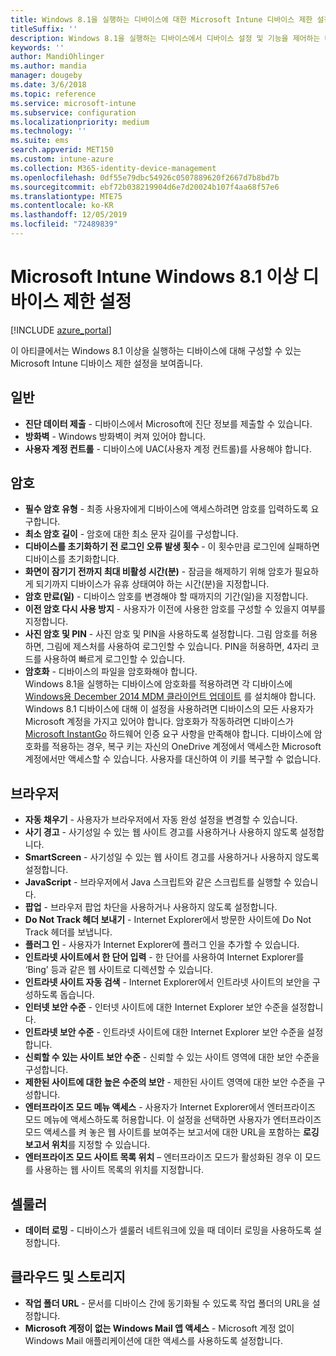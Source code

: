 ```yaml
---
title: Windows 8.1을 실행하는 디바이스에 대한 Microsoft Intune 디바이스 제한 설정
titleSuffix: ''
description: Windows 8.1을 실행하는 디바이스에서 디바이스 설정 및 기능을 제어하는 데 사용할 수 있는 Intune 설정을 알아봅니다.
keywords: ''
author: MandiOhlinger
ms.author: mandia
manager: dougeby
ms.date: 3/6/2018
ms.topic: reference
ms.service: microsoft-intune
ms.subservice: configuration
ms.localizationpriority: medium
ms.technology: ''
ms.suite: ems
search.appverid: MET150
ms.custom: intune-azure
ms.collection: M365-identity-device-management
ms.openlocfilehash: 0df55e79dbc54926c0507889620f2667d7b8bd7b
ms.sourcegitcommit: ebf72b038219904d6e7d20024b107f4aa68f57e6
ms.translationtype: MTE75
ms.contentlocale: ko-KR
ms.lasthandoff: 12/05/2019
ms.locfileid: "72489839"
---
```

# <a name="microsoft-intune-windows-81-and-later-device-restriction-settings"></a>Microsoft Intune Windows 8.1 이상 디바이스 제한 설정

[!INCLUDE [azure_portal](../includes/azure_portal.md)]

이 아티클에서는 Windows 8.1 이상을 실행하는 디바이스에 대해 구성할 수 있는 Microsoft Intune 디바이스 제한 설정을 보여줍니다.


## <a name="general"></a>일반

- **진단 데이터 제출** - 디바이스에서 Microsoft에 진단 정보를 제출할 수 있습니다.
- **방화벽** - Windows 방화벽이 켜져 있어야 합니다.
- **사용자 계정 컨트롤** - 디바이스에 UAC(사용자 계정 컨트롤)를 사용해야 합니다.

## <a name="password"></a>암호
- **필수 암호 유형** - 최종 사용자에게 디바이스에 액세스하려면 암호를 입력하도록 요구합니다.
- **최소 암호 길이** - 암호에 대한 최소 문자 길이를 구성합니다.
- **디바이스를 초기화하기 전 로그인 오류 발생 횟수** - 이 횟수만큼 로그인에 실패하면 디바이스를 초기화합니다.
- **화면이 잠기기 전까지 최대 비활성 시간(분)** - 잠금을 해제하기 위해 암호가 필요하게 되기까지 디바이스가 유휴 상태여야 하는 시간(분)을 지정합니다.
- **암호 만료(일)** - 디바이스 암호를 변경해야 할 때까지의 기간(일)을 지정합니다.
- **이전 암호 다시 사용 방지** - 사용자가 이전에 사용한 암호를 구성할 수 있을지 여부를 지정합니다.
- **사진 암호 및 PIN** - 사진 암호 및 PIN을 사용하도록 설정합니다. 그림 암호를 허용하면, 그림에 제스처를 사용하여 로그인할 수 있습니다. PIN을 허용하면, 4자리 코드를 사용하여 빠르게 로그인할 수 있습니다.
- **암호화** - 디바이스의 파일을 암호화해야 합니다.<br>Windows 8.1을 실행하는 디바이스에 암호화를 적용하려면 각 디바이스에 [Windows용 December 2014 MDM 클라이언트 업데이트](https://support.microsoft.com/kb/3013816) 를 설치해야 합니다.
Windows 8.1 디바이스에 대해 이 설정을 사용하려면 디바이스의 모든 사용자가 Microsoft 계정을 가지고 있어야 합니다.
암호화가 작동하려면 디바이스가 [Microsoft InstantGo](https://blogs.windows.com/windowsexperience/2014/06/19/instantgo-a-better-way-to-sleep/#IBHULcTfI4PokO8X.97) 하드웨어 인증 요구 사항을 만족해야 합니다.
디바이스에 암호화를 적용하는 경우, 복구 키는 자신의 OneDrive 계정에서 액세스한 Microsoft 계정에서만 액세스할 수 있습니다. 사용자를 대신하여 이 키를 복구할 수 없습니다. 



## <a name="browser"></a>브라우저
- **자동 채우기** - 사용자가 브라우저에서 자동 완성 설정을 변경할 수 있습니다.
- **사기 경고** - 사기성일 수 있는 웹 사이트 경고를 사용하거나 사용하지 않도록 설정합니다.
- **SmartScreen** - 사기성일 수 있는 웹 사이트 경고를 사용하거나 사용하지 않도록 설정합니다.
- **JavaScript** - 브라우저에서 Java 스크립트와 같은 스크립트를 실행할 수 있습니다.
- **팝업** - 브라우저 팝업 차단을 사용하거나 사용하지 않도록 설정합니다.
- **Do Not Track 헤더 보내기** - Internet Explorer에서 방문한 사이트에 Do Not Track 헤더를 보냅니다.
- **플러그 인** - 사용자가 Internet Explorer에 플러그 인을 추가할 수 있습니다.
- **인트라넷 사이트에서 한 단어 입력** - 한 단어를 사용하여 Internet Explorer를 ‘Bing’ 등과 같은 웹 사이트로 디렉션할 수 있습니다.
- **인트라넷 사이트 자동 검색** - Internet Explorer에서 인트라넷 사이트의 보안을 구성하도록 돕습니다.
- **인터넷 보안 수준** - 인터넷 사이트에 대한 Internet Explorer 보안 수준을 설정합니다.
- **인트라넷 보안 수준** - 인트라넷 사이트에 대한 Internet Explorer 보안 수준을 설정합니다.
- **신뢰할 수 있는 사이트 보안 수준** - 신뢰할 수 있는 사이트 영역에 대한 보안 수준을 구성합니다.
- **제한된 사이트에 대한 높은 수준의 보안** - 제한된 사이트 영역에 대한 보안 수준을 구성합니다.
- **엔터프라이즈 모드 메뉴 액세스** - 사용자가 Internet Explorer에서 엔터프라이즈 모드 메뉴에 액세스하도록 허용합니다.
이 설정을 선택하면 사용자가 엔터프라이즈 모드 액세스를 켜 놓은 웹 사이트를 보여주는 보고서에 대한 URL을 포함하는 **로깅 보고서 위치**를 지정할 수 있습니다.
- **엔터프라이즈 모드 사이트 목록 위치** – 엔터프라이즈 모드가 활성화된 경우 이 모드를 사용하는 웹 사이트 목록의 위치를 지정합니다.

## <a name="cellular"></a>셀룰러
- **데이터 로밍** - 디바이스가 셀룰러 네트워크에 있을 때 데이터 로밍을 사용하도록 설정합니다.

## <a name="cloud-and-storage"></a>클라우드 및 스토리지
- **작업 폴더 URL** - 문서를 디바이스 간에 동기화될 수 있도록 작업 폴더의 URL을 설정합니다.
- **Microsoft 계정이 없는 Windows Mail 앱 액세스** - Microsoft 계정 없이 Windows Mail 애플리케이션에 대한 액세스를 사용하도록 설정합니다.
